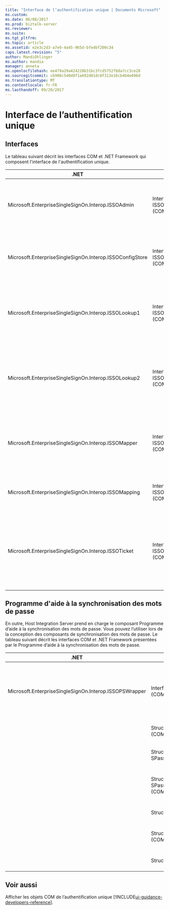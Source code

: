 ```yaml
---
title: "Interface de l’authentification unique | Documents Microsoft"
ms.custom: 
ms.date: 06/08/2017
ms.prod: biztalk-server
ms.reviewer: 
ms.suite: 
ms.tgt_pltfrm: 
ms.topic: article
ms.assetid: e2e3c2d3-a7e9-4a45-965d-bfe4bf200c34
caps.latest.revision: "5"
author: MandiOhlinger
ms.author: mandia
manager: anneta
ms.openlocfilehash: ee479a29a424228b31bc3fcd5752f8da7cc3ce28
ms.sourcegitcommit: cb908c540d8f1a692d01dc8f313e16cb4b4e696d
ms.translationtype: MT
ms.contentlocale: fr-FR
ms.lasthandoff: 09/20/2017
---
```

# <a name="single-sign-on-interface"></a>Interface de l’authentification unique

## <a name="interfaces"></a>Interfaces
Le tableau suivant décrit les interfaces COM et .NET Framework qui composent l'interface de l'authentification unique.  
  
|.NET|COM| Description|  
|----------|---------|-----------------|  
|Microsoft.EnterpriseSingleSignOn.Interop.ISSOAdmin|Interface ISSOAdmin (COM)|Crée, met à jour et supprime une application SSO. Réalise également d'autres fonctions d'administration.|  
|Microsoft.EnterpriseSingleSignOn.Interop.ISSOConfigStore|Interface ISSOConfigStore (COM)|Obtient et définit des informations dans le magasin de configuration de l’authentification unique.|  
|Microsoft.EnterpriseSingleSignOn.Interop.ISSOLookup1|Interface ISSOLookup1 (COM)|Permet de consulter les informations d’identification externes de l’utilisateur actuel pour une application spécifiée.|  
|Microsoft.EnterpriseSingleSignOn.Interop.ISSOLookup2|Interface ISSOLookup2 (COM)|Comme ci-dessus, mais permet également de consulter les informations d'identification Windows d'un utilisateur externe spécifié.|  
|Microsoft.EnterpriseSingleSignOn.Interop.ISSOMapper|Interface ISSOMapper (COM)|Permet de définir les informations d'identification externes de l'utilisateur actuel pour une application spécifiée.|  
|Microsoft.EnterpriseSingleSignOn.Interop.ISSOMapping|Interface ISSOMapping (COM)|Crée et gère le mappage entre les utilisateurs et les applications associées.|  
|Microsoft.EnterpriseSingleSignOn.Interop.ISSOTicket|Interface ISSOTicket (COM)|Crée le ticket contenant les informations de sécurité appropriées. Ce ticket est ensuite envoyé avec le message approprié de votre application.|  


## <a name="password-sync-helper"></a>Programme d'aide à la synchronisation des mots de passe  
 En outre, Host Integration Server prend en charge le composant Programme d’aide à la synchronisation des mots de passe. Vous pouvez l’utiliser lors de la conception des composants de synchronisation des mots de passe. Le tableau suivant décrit les interfaces COM et .NET Framework présentées par le Programme d’aide à la synchronisation des mots de passe.  
  
|.NET|COM| Description|  
|----------|---------|-----------------|  
|Microsoft.EnterpriseSingleSignOn.Interop.ISSOPSWrapper|Interface ISSONotification (COM)|Gère les changements de mot de passe vers et depuis des systèmes d’exploitation non-Windows.|  
||Structure SExternalAccount (COM)|Décrit un compte externe.|  
||Structure SPasswordChange (COM)|Décrit un changement de mot de passe.|  
||Structure SPasswordChangeComplete (COM)|Décrit la fin d’un changement de mot de passe.|  
||Structure SStatus (COM)|Décrit une erreur ou un événement.|  
||Structure SAdapterInGroup (COM)|Décrit les adaptateurs d’un groupe donné.|  
||Structure SAdapter (COM)|Décrit un adaptateur spécifique.|

## <a name="see-also"></a>Voir aussi
Afficher les objets COM de l’authentification unique [!INCLUDE[ui-guidance-developers-reference](../includes/ui-guidance-developers-reference.md)]. 